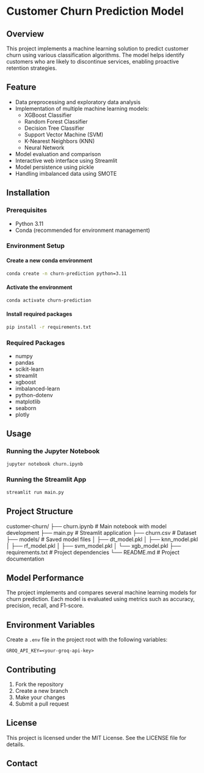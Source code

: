 # Customer Churn Prediction Model

## Overview
This project implements a machine learning solution to predict customer churn using various classification algorithms. The model helps identify customers who are likely to discontinue services, enabling proactive retention strategies.

## Feature
- Data preprocessing and exploratory data analysis
- Implementation of multiple machine learning models:
  - XGBoost Classifier
  - Random Forest Classifier
  - Decision Tree Classifier
  - Support Vector Machine (SVM)
  - K-Nearest Neighbors (KNN)
  - Neural Network
- Model evaluation and comparison
- Interactive web interface using Streamlit
- Model persistence using pickle
- Handling imbalanced data using SMOTE

## Installation

### Prerequisites
- Python 3.11
- Conda (recommended for environment management)

### Environment Setup

#### Create a new conda environment
```bash
conda create -n churn-prediction python=3.11
```

#### Activate the environment
```bash
conda activate churn-prediction
```

#### Install required packages
```bash
pip install -r requirements.txt
```

### Required Packages
- numpy
- pandas
- scikit-learn
- streamlit
- xgboost
- imbalanced-learn
- python-dotenv
- matplotlib
- seaborn
- plotly


## Usage

### Running the Jupyter Notebook

```bash
jupyter notebook churn.ipynb
```

### Running the Streamlit App

```bash
streamlit run main.py
```


## Project Structure
customer-churn/
├── churn.ipynb # Main notebook with model development
├── main.py # Streamlit application
├── churn.csv # Dataset
├── models/ # Saved model files
│ ├── dt_model.pkl
│ ├── knn_model.pkl
│ ├── rf_model.pkl
│ ├── svm_model.pkl
│ └── xgb_model.pkl
├── requirements.txt # Project dependencies
└── README.md # Project documentation


## Model Performance
The project implements and compares several machine learning models for churn prediction. Each model is evaluated using metrics such as accuracy, precision, recall, and F1-score.

## Environment Variables
Create a `.env` file in the project root with the following variables:
```
GROQ_API_KEY=<your-groq-api-key>
```


## Contributing
1. Fork the repository
2. Create a new branch
3. Make your changes
4. Submit a pull request

## License
This project is licensed under the MIT License. See the LICENSE file for details.

## Contact
